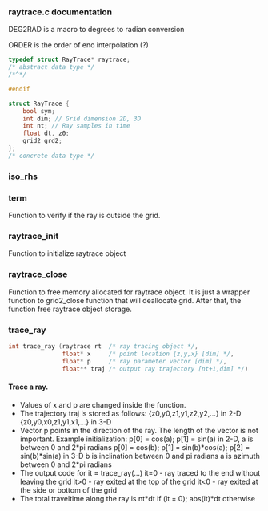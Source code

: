 ### raytrace.c documentation

DEG2RAD is a macro to degrees to radian conversion

ORDER is the order of eno interpolation (?)

```c
typedef struct RayTrace* raytrace;
/* abstract data type */
/*^*/

#endif

struct RayTrace {
	bool sym;
	int dim; // Grid dimension 2D, 3D
	int nt; // Ray samples in time
	float dt, z0;
	grid2 grd2;
};
/* concrete data type */
```

### iso\_rhs

### term

Function to verify if the ray is outside the grid.

### raytrace\_init

Function to initialize raytrace object

### raytrace\_close

Function to free memory allocated for raytrace object. It is just a wrapper function to grid2\_close function that will deallocate grid. After that, the function free raytrace object storage.

### trace\_ray

```c
int trace_ray (raytrace rt  /* ray tracing object */,
               float* x     /* point location {z,y,x} [dim] */,
               float* p     /* ray parameter vector [dim] */,
               float** traj /* output ray trajectory [nt+1,dim] */)
```


#### Trace a ray.
 * Values of x and p are changed inside the function.
 * The trajectory traj is stored as follows:
 {z0,y0,z1,y1,z2,y2,...} in 2-D
 {z0,y0,x0,z1,y1,x1,...} in 3-D
 * Vector p points in the direction of the ray. 
 The length of the vector is not important.
 Example initialization:
 p[0] = cos(a); p[1] = sin(a) in 2-D, a is between 0 and 2\*pi radians
 p[0] = cos(b); p[1] = sin(b)\*cos(a); p[2] = sin(b)\*sin(a) in 3-D
 b is inclination between 0 and   pi radians
 a is azimuth     between 0 and 2\*pi radians
 * The output code for it = trace\_ray(...)
 it=0 - ray traced to the end without leaving the grid
 it>0 - ray exited at the top of the grid
 it<0 - ray exited at the side or bottom of the grid
 * The total traveltime along the ray is 
 nt\*dt if (it = 0); abs(it)\*dt otherwise 

